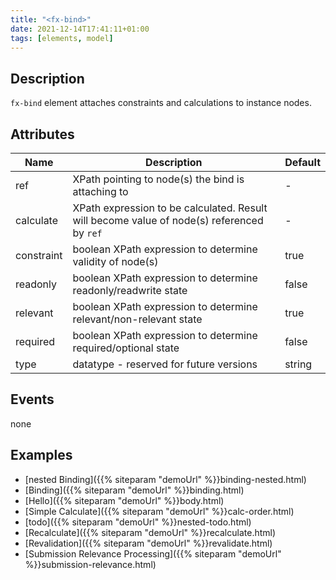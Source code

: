 ```yaml
---
title: "<fx-bind>"
date: 2021-12-14T17:41:11+01:00
tags: [elements, model]
---
```


## Description

`fx-bind` element attaches constraints and calculations to instance nodes.

## Attributes

| Name | Description | Default |
|------|-------------| --- |
|ref | XPath pointing to node(s) the bind is attaching to | - |
| calculate | XPath expression to be calculated. Result will become value of node(s) referenced by `ref` | - |
| constraint | boolean XPath expression to determine validity of node(s) | true |
| readonly | boolean XPath expression to determine readonly/readwrite state | false |
| relevant | boolean XPath expression to determine relevant/non-relevant state | true |
| required | boolean XPath expression to determine required/optional state | false |
| type | datatype - reserved for future versions | string |

## Events

none

## Examples

* [nested Binding]({{% siteparam "demoUrl" %}}binding-nested.html)
* [Binding]({{% siteparam "demoUrl" %}}binding.html)
* [Hello]({{% siteparam "demoUrl" %}}body.html)
* [Simple Calculate]({{% siteparam "demoUrl" %}}calc-order.html)
* [todo]({{% siteparam "demoUrl" %}}nested-todo.html)
* [Recalculate]({{% siteparam "demoUrl" %}}recalculate.html)
* [Revalidation]({{% siteparam "demoUrl" %}}revalidate.html)
* [Submission Relevance Processing]({{% siteparam "demoUrl" %}}submission-relevance.html)

